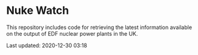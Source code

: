 # Nuke Watch

This repository includes code for retrieving the latest information available on the output of EDF nuclear power plants in the UK.

Last updated: 2020-12-30 03:18